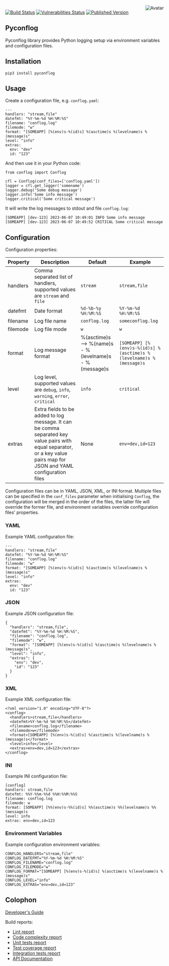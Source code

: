 <img align="right" src="https://raw.github.com/cliffano/pyconflog/main/avatar.jpg" alt="Avatar"/>

[![Build Status](https://github.com/cliffano/pyconflog/workflows/CI/badge.svg)](https://github.com/cliffano/pyconflog/actions?query=workflow%3ACI)
[![Vulnerabilities Status](https://snyk.io/test/github/cliffano/pyconflog/badge.svg)](https://snyk.io/test/github/cliffano/pyconflog)
[![Published Version](https://img.shields.io/pypi/v/conflog.svg)](https://pypi.python.org/pypi/conflog)
<br/>

Pyconflog
---------

Pyconflog library provides Python logging setup via environment variables and configuration files.

Installation
------------

    pip3 install pyconflog

Usage
-----

Create a configuration file, e.g. `conflog.yaml`:

    ---
    handlers: "stream,file"
    datefmt: "%Y-%m-%d %H:%M:%S"
    filename: "conflog.log"
    filemode: "w"
    format: "[SOMEAPP] [%(env)s-%(id)s] %(asctime)s %(levelname)s %(message)s"
    level: "info"
    extras:
      env: "dev"
      id: "123"
 
And then use it in your Python code:

    from conflog import Conflog

    cfl = Conflog(conf_files=['conflog.yaml'])
    logger = cfl.get_logger('somename')
    logger.debug('Some debug message')
    logger.info('Some info message')
    logger.critical('Some critical message')

It will write the log messages to stdout and file `conflog.log`:

    [SOMEAPP] [dev-123] 2023-06-07 10:49:01 INFO Some info message
    [SOMEAPP] [dev-123] 2023-06-07 10:49:52 CRITICAL Some critical message

Configuration
-------------

Configuration properties:

| Property | Description | Default | Example |
| -------- | ----------- | ------- | ------- |
| handlers | Comma separated list of handlers, supported values are `stream` and `file` | `stream` | `stream,file` |
| datefmt | Date format | `%d-%b-%y %H:%M:%S` | `%Y-%m-%d %H:%M:%S` |
| filename | Log file name | `conflog.log` | `someconflog.log` |
| filemode | Log file mode | `w` | `w` |
| format | Log message format | %(asctime)s --> %(name)s - %(levelname)s - %(message)s | `[SOMEAPP] [%(env)s-%(id)s] %(asctime)s %(levelname)s %(message)s` |
| level | Log level, supported values are `debug`, `info`, `warning`, `error`, `critical` | `info` | `critical` |
| extras | Extra fields to be added to log message. It can be comma separated key value pairs with equal separator, or a key value pairs map for JSON and YAML configuration files | None | `env=dev,id=123` |

Configuration files can be in YAML, JSON, XML, or INI format. Multiple files can be specified in the `conf_files` parameter when initialising `Conflog`, the configuration will be merged in the order of the files, the latter file will override the former file, and environment variables override configuration files' properties.

### YAML

Example YAML configuration file:

    ---
    handlers: "stream,file"
    datefmt: "%Y-%m-%d %H:%M:%S"
    filename: "conflog.log"
    filemode: "w"
    format: "[SOMEAPP] [%(env)s-%(id)s] %(asctime)s %(levelname)s %(message)s"
    level: "info"
    extras:
      env: "dev"
      id: "123"

### JSON

Example JSON configuration file:

    {
      "handlers": "stream,file",
      "datefmt": "%Y-%m-%d %H:%M:%S",
      "filename": "conflog.log",
      "filemode": "w",
      "format": "[SOMEAPP] [%(env)s-%(id)s] %(asctime)s %(levelname)s %(message)s",
      "level": "info",
      "extras": {
        "env": "dev",
        "id": "123"
      }
    }

### XML

Example XML configuration file:

    <?xml version="1.0" encoding="UTF-8"?>
    <conflog>
      <handlers>stream,file</handlers>
      <datefmt>%Y-%m-%d %H:%M:%S</datefmt>
      <filename>conflog.log</filename>
      <filemode>w</filemode>
      <format>[SOMEAPP] [%(env)s-%(id)s] %(asctime)s %(levelname)s %(message)s</format>
      <level>info</level>
      <extras>env=dev,id=123</extras>
    </conflog>

### INI

Example INI configuration file:

    [conflog]
    handlers: stream,file
    datefmt: %%Y-%%m-%%d %%H:%%M:%%S
    filename: conflog.log
    filemode: w
    format: [SOMEAPP] [%%(env)s-%%(id)s] %%(asctime)s %%(levelname)s %%(message)s
    level: info
    extras: env=dev,id=123

### Environment Variables

Example configuration environment variables:

    CONFLOG_HANDLERS="stream,file"
    CONFLOG_DATEFMT="%Y-%m-%d %H:%M:%S"
    CONFLOG_FILENAME="conflog.log"
    CONFLOG_FILEMODE="w"
    CONFLOG_FORMAT="[SOMEAPP] [%(env)s-%(id)s] %(asctime)s %(levelname)s %(message)s"
    CONFLOG_LEVEL="info"
    CONFLOG_EXTRAS="env=dev,id=123"

Colophon
--------

[Developer's Guide](https://cliffano.github.io/developers_guide.html#nodejs)

Build reports:

* [Lint report](https://cliffano.github.io/pyconflog/lint/pylint/index.html)
* [Code complexity report](https://cliffano.github.io/pyconflog/complexity/wily/index.html)
* [Unit tests report](https://cliffano.github.io/pyconflog/test/pytest/index.html)
* [Test coverage report](https://cliffano.github.io/pyconflog/coverage/coverage/index.html)
* [Integration tests report](https://cliffano.github.io/pyconflog/test-integration/pytest/index.html)
* [API Documentation](https://cliffano.github.io/pyconflog/doc/sphinx/index.html)
